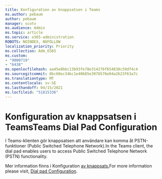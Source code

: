 ```yaml
---
title: Konfiguration av knappsatsen i Teams
ms.author: pebaum
author: pebaum
manager: scotv
ms.audience: Admin
ms.topic: article
ms.service: o365-administration
ROBOTS: NOINDEX, NOFOLLOW
localization_priority: Priority
ms.collection: Adm_O365
ms.custom:
- "9000719"
- "6438"
ms.openlocfilehash: aa45e8bbc13b93fe78e314276f654838c59df4c4
ms.sourcegitcommit: 8bc60ec34bc1e40685e3976576e04a2623f63a7c
ms.translationtype: MT
ms.contentlocale: sv-SE
ms.lasthandoff: 04/15/2021
ms.locfileid: "51815336"
---
```

# <a name="teams-dial-pad-configuration"></a><span data-ttu-id="cdbaa-102">Konfiguration av knappsatsen i Teams</span><span class="sxs-lookup"><span data-stu-id="cdbaa-102">Teams Dial Pad Configuration</span></span>

<span data-ttu-id="cdbaa-103">I Teams-klienten gör knappsatsen att användare kan komma åt PSTN-funktioner (Public Switched Telephone Network).</span><span class="sxs-lookup"><span data-stu-id="cdbaa-103">In the Teams client, the dial pad enables users to access Public Switched Telephone Network (PSTN) functionality.</span></span>  

<span data-ttu-id="cdbaa-104">Mer information finns i Konfiguration [av knappsats.](https://docs.microsoft.com/microsoftteams/dial-pad-configuration)</span><span class="sxs-lookup"><span data-stu-id="cdbaa-104">For more information please visit, [Dial pad Configuration](https://docs.microsoft.com/microsoftteams/dial-pad-configuration).</span></span>
